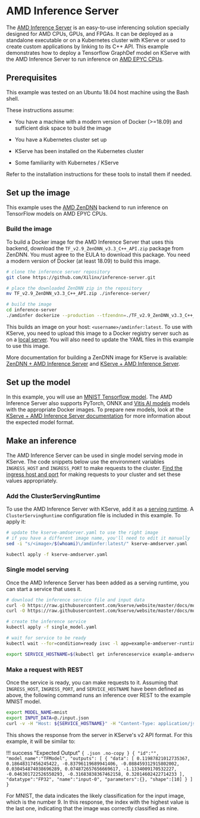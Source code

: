 # AMD Inference Server

The [AMD Inference Server](https://xilinx.github.io/inference-server/main/index.html) is an easy-to-use inferencing solution specially designed for AMD CPUs, GPUs, and FPGAs.
It can be deployed as a standalone executable or on a Kubernetes cluster with KServe or used to create custom applications by linking to its C++ API.
This example demonstrates how to deploy a Tensorflow GraphDef model on KServe with the AMD Inference Server to run inference on [AMD EPYC CPUs](https://www.amd.com/en/processors/epyc-server-cpu-family).

## Prerequisites

This example was tested on an Ubuntu 18.04 host machine using the Bash shell.

These instructions assume:

 - You have a machine with a modern version of Docker (>=18.09) and sufficient disk space to build the image

 - You have a Kubernetes cluster set up

 - KServe has been installed on the Kubernetes cluster

 - Some familiarity with Kubernetes / KServe

Refer to the installation instructions for these tools to install them if needed.

## Set up the image

This example uses the [AMD ZenDNN](https://developer.amd.com/zendnn/) backend to run inference on TensorFlow models on AMD EPYC CPUs.

### Build the image

To build a Docker image for the AMD Inference Server that uses this backend, download the `TF_v2.9_ZenDNN_v3.3_C++_API.zip` package from ZenDNN.
You must agree to the EULA to download this package.
You need a modern version of Docker (at least 18.09) to build this image.

```bash
# clone the inference server repository
git clone https://github.com/Xilinx/inference-server.git

# place the downloaded ZenDNN zip in the repository
mv TF_v2.9_ZenDNN_v3.3_C++_API.zip ./inference-server/

# build the image
cd inference-server
./amdinfer dockerize --production --tfzendnn=./TF_v2.9_ZenDNN_v3.3_C++_API.zip
```

This builds an image on your host: `<username>/amdinfer:latest`.
To use with KServe, you need to upload this image to a Docker registry server such as on a [local server](https://docs.docker.com/registry/deploying/).
You will also need to update the YAML files in this example to use this image.

More documentation for building a ZenDNN image for KServe is available: [ZenDNN + AMD Inference Server](https://xilinx.github.io/inference-server/main/zendnn.html) and [KServe + AMD Inference Server](https://xilinx.github.io/inference-server/main/kserve.html).

## Set up the model

In this example, you will use an [MNIST Tensorflow model](https://github.com/Xilinx/inference-server/blob/main/tests/assets/mnist.zip).
The AMD Inference Server also supports PyTorch, ONNX and [Vitis AI models](https://github.com/Xilinx/Vitis-AI/tree/master/model_zoo) models with the appropriate Docker images.
To prepare new models, look at the [KServe + AMD Inference Server documentation](https://xilinx.github.io/inference-server/main/kserve.html) for more information about the expected model format.

## Make an inference

The AMD Inference Server can be used in single model serving mode in KServe.
The code snippets below use the environment variables `INGRESS_HOST` and `INGRESS_PORT` to make requests to the cluster.
[Find the ingress host and port](https://kserve.github.io/website/master/get_started/first_isvc/#4-determine-the-ingress-ip-and-ports) for making requests to your cluster and set these values appropriately.

### Add the ClusterServingRuntime

To use the AMD Inference Server with KServe, add it as a [serving runtime](https://kserve.github.io/website/master/modelserving/servingruntimes/).
A `ClusterServingRuntime` configuration file is included in this example.
To apply it:

```bash
# update the kserve-amdserver.yaml to use the right image
# if you have a different image name, you'll need to edit it manually
sed -i "s/<image>/$(whoami)\/amdinfer:latest/" kserve-amdserver.yaml

kubectl apply -f kserve-amdserver.yaml
```

### Single model serving

Once the AMD Inference Server has been added as a serving runtime, you can start a service that uses it.

```bash
# download the inference service file and input data
curl -O https://raw.githubusercontent.com/kserve/website/master/docs/modelserving/v1beta1/amd/single_model.yaml
curl -O https://raw.githubusercontent.com/kserve/website/master/docs/modelserving/v1beta1/amd/input.json

# create the inference service
kubectl apply -f single_model.yaml

# wait for service to be ready
kubectl wait --for=condition=ready isvc -l app=example-amdserver-runtime-isvc

export SERVICE_HOSTNAME=$(kubectl get inferenceservice example-amdserver-runtime-isvc -o jsonpath='{.status.url}' | cut -d "/" -f 3)
```

### Make a request with REST

Once the service is ready, you can make requests to it.
Assuming that `INGRESS_HOST`, `INGRESS_PORT`, and `SERVICE_HOSTNAME` have been defined as above, the following command runs an inference over REST to the example MNIST model.

```bash
export MODEL_NAME=mnist
export INPUT_DATA=@./input.json
curl -v -H "Host: ${SERVICE_HOSTNAME}" -H "Content-Type: application/json" http://${INGRESS_HOST}:${INGRESS_PORT}/v2/models/${MODEL_NAME}/infer -d ${INPUT_DATA}
```

This shows the response from the server in KServe's v2 API format.
For this example, it will be similar to:

!!! success "Expected Output"
    ```{ .json .no-copy }
    {
      "id":"",
      "model_name":"TFModel",
      "outputs":
        [
          {
            "data": [
              0.11987821012735367,
              0.18648317456245422,
              -0.83796119689941406,
              -0.088459312915802002,
              0.030454874038696289,
              0.074872657656669617,
              -1.1334009170532227,
              -0.046301722526550293,
              -0.31683838367462158,
              0.32014602422714233
            ],
            "datatype":"FP32",
            "name":"input-0",
            "parameters":{},
            "shape":[10]
          }
        ]
    }
    ```

For MNIST, the data indicates the likely classification for the input image, which is the number 9.
In this response, the index with the highest value is the last one, indicating that the image was correctly classified as nine.

